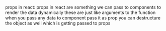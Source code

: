 props in react:
 props in react are something we can pass to components to render the data dynamically
 these are just like arguments to the function
 when you pass any data to component pass it as prop
 you can destructure the object as well which is getting passed to props